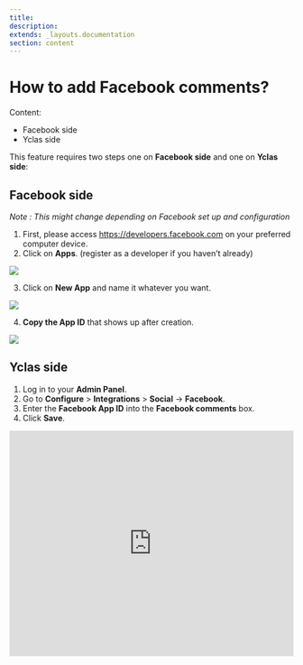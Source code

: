 ```yaml
---
title:
description:
extends: _layouts.documentation
section: content
---
```


# How to add Facebook comments?

Content:
-   Facebook side
-   Yclas side

This feature requires  two steps  one on  **Facebook side**  and one on  **Yclas side**:

## Facebook side

*Note : This  might change depending on Facebook set up and configuration*

1.  First, please access https://developers.facebook.com on your preferred computer device.
2.  Click on  **Apps**.  (register as a developer if you haven’t already)

![](/assets/images/fb1.png)


3. Click on  **New App**  and name it whatever you want.

![](/assets/images/fb2.png)

4.  **Copy the App ID**  that shows up after creation.

![](/assets/images/fb3.png)

## Yclas side

1.  Log in to your  **Admin Panel**.
2.  Go to  **Configure**  >  **Integrations**  >  **Social** -> **Facebook**.
3.  Enter the  **Facebook App ID**  into the  **Facebook comments**  box.
4.  Click  **Save**.


<iframe width="100%" height="400px" src="https://www.youtube.com/embed/UpmZtVvCwTA" title="Yclas video" frameborder="0" allow="accelerometer; autoplay; clipboard-write; encrypted-media; gyroscope; picture-in-picture" allowfullscreen></iframe>
 
